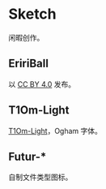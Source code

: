 # Sketch
闲暇创作。

## EririBall
以 [CC BY 4.0](https://creativecommons.org/licenses/by/4.0/) 发布。

## T1Om-Light
[T1Om-Light](https://www.behance.net/gallery/46678511/T1Om-Light)，Ogham 字体。

## Futur-*
自制文件类型图标。
